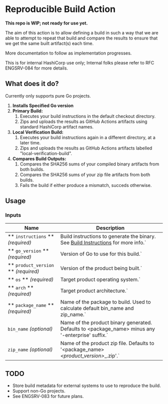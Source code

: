 # Reproducible Build Action

**This repo is WIP; not ready for use yet.**

The aim of this action is to allow defining a build in such a way that we are able
to attempt to repeat that build and compare the results to ensure that we get the
same built artifact(s) each time.

More documentation to follow as implementation progresses.

This is for internal HashiCorp use only; Internal folks please refer to RFC ENGSRV-084 for more details.

## What does it do?

Currently only supports pure Go projects.

1. **Installs Specified Go version**
1. **Primary Build:**
	1. Executes your build instructions in the default checkout directory.
	1. Zips and uploads the results as GitHub Actions artifacts using standard HashiCorp artifact names.
1. **Local Verification Build:**
	1. Executes your build instructions again in a different directory, at a later time.
	1. Zips and uploads the results as GitHub Actions artifacts labelled "local-verification-build".
1. **Compares Build Outputs:**
	1. Compares the SHA256 sums of your compiled binary artifacts from both builds.
	1. Compares the SHA256 sums of your zip file artifacts from both builds.
	1. Fails the build if either produce a mismatch, succeds otherwise.

## Usage

### Inputs

<!-- insert:scripts/codegen/inputs_doc -->
|  Name                                  |  Description                                                                                               |
|  -----                                 |  -----                                                                                                     |
|  ** `instructions` ** _(required)_     |  Build instructions to generate the binary. See [Build Instructions](#build-instructions) for more info.`  |
|  ** `go_version` ** _(required)_       |  Version of Go to use for this build.`                                                                     |
|  ** `product_version` ** _(required)_  |  Version of the product being built.`                                                                      |
|  ** `os` ** _(required)_               |  Target product operating system.`                                                                         |
|  ** `arch` ** _(required)_             |  Target product architecture.`                                                                             |
|  ** `package_name` ** _(required)_     |  Name of the package to build. Used to calculate default bin_name and zip_name.`                           |
|  `bin_name` _(optional)_               |  Name of the product binary generated. Defaults to <package_name> minus any '-enterprise' suffix.`         |
|  `zip_name` _(optional)_               |  Name of the product zip file. Defaults to '<package_name>_<product_version>_<os>_<arch>.zip'.`            |
<!-- end:insert:scripts/codegen/inputs_doc -->

## TODO

- Store build metadata for external systems to use to reproduce the build.
- Support non-Go projects.
- See ENGSRV-083 for future plans.
